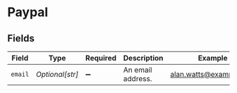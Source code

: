 # Paypal


## Fields

| Field                  | Type                   | Required               | Description            | Example                |
| ---------------------- | ---------------------- | ---------------------- | ---------------------- | ---------------------- |
| `email`                | *Optional[str]*        | :heavy_minus_sign:     | An email address.      | alan.watts@example.com |